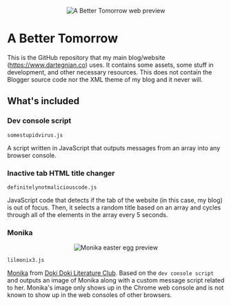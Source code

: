 <p align="center">
	<img src="https://1.bp.blogspot.com/-ukp0xacdmFw/WnoAoWSV2KI/AAAAAAAACQg/PI97E9wwOL0q1bd3L-nPlRhgyEKR2y_AwCLcBGAs/s0/abettertomorrow.jpg" alt="A Better Tomorrow web preview" title="My website"/>
</p>

# A Better Tomorrow
This is the GitHub repository that my main blog/website (https://www.dartegnian.co) uses. It contains some assets, some stuff in development, and other necessary resources.
This does not contain the Blogger source code nor the XML theme of my blog and it never will.

## What's included

### Dev console script
`somestupidvirus.js`

A script written in JavaScript that outputs messages from an array into any browser console.

### Inactive tab HTML title changer
`definitelynotmaliciouscode.js`

JavaScript code that detects if the tab of the website (in this case, my blog) is out of focus. Then, it selects a random title based on an array and cycles through all of the elements in the array every 5 seconds.

### Monika
<p align="center">
	<img src="https://2.bp.blogspot.com/-s1EzTerhRKk/WnoFpkzaM7I/AAAAAAAACRs/QY_TNBih5XYhROOOcSpRIE3sk8lW6mdMQCLcBGAs/s0/iloveyoumonika.jpg" alt="Monika easter egg preview" title="Monika from Doki Doki Literature Club"/>
</p>

`lilmonix3.js`

<a href="http://doki-doki-literature-club.wikia.com/wiki/Monika">Monika</a> from <a href="http://store.steampowered.com/app/698780/Doki_Doki_Literature_Club/">Doki Doki Literature Club</a>. Based on the ```dev console script``` and outputs an image of Monika along with a custom message script related to her. Monika's image only shows up in the Chrome web console and is not known to show up in the web consoles of other browsers.
